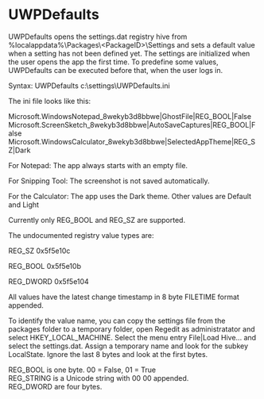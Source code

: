 # UWPDefaults

UWPDefaults opens the settings.dat registry hive from %localappdata%\Packages\\<PackageID\>\Settings and sets a default value when a setting has not been defined yet.
The settings are initialized when the user opens the app the first time. To predefine some values, UWPDefaults can be executed before that, when the user logs in.

Syntax: UWPDefaults c:\settings\UWPDefaults.ini

The ini file looks like this:

Microsoft.WindowsNotepad_8wekyb3d8bbwe|GhostFile|REG_BOOL|False
Microsoft.ScreenSketch_8wekyb3d8bbwe|AutoSaveCaptures|REG_BOOL|False
Microsoft.WindowsCalculator_8wekyb3d8bbwe|SelectedAppTheme|REG_SZ|Dark


For Notepad: The app always starts with an empty file.

For Snipping Tool: The screenshot is not saved automatically.

For the Calculator: The app uses the Dark theme. Other values are Default and Light

Currently only REG_BOOL and REG_SZ are supported.

The undocumented registry value types are:

REG_SZ	0x5f5e10c

REG_BOOL	0x5f5e10b

REG_DWORD	0x5f5e104

All values have the latest change timestamp in 8 byte FILETIME format appended.

To identify the value name, you can copy the settings file from the packages folder to a temporary folder, open Regedit as administratator and select HKEY_LOCAL_MACHINE.
Select the menu entry File|Load Hive... and select the settings.dat. Assign a temporary name and look for the subkey LocalState.
Ignore the last 8 bytes and look at the first bytes.

REG_BOOL is one byte. 00 = False, 01 = True\
REG_STRING is a Unicode string with 00 00 appended.\
REG_DWORD are four bytes.
